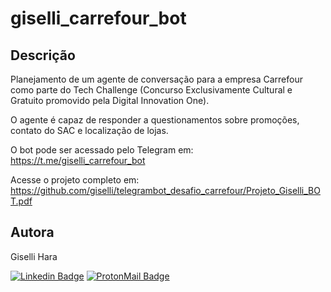 # giselli_carrefour_bot

## Descrição

Planejamento de um agente de conversação para a empresa Carrefour como parte do Tech Challenge (Concurso Exclusivamente Cultural e Gratuito promovido pela Digital Innovation One).

O agente é capaz de responder a questionamentos sobre promoções, contato do SAC e localização de lojas.

O bot pode ser acessado pelo Telegram em: https://t.me/giselli_carrefour_bot

Acesse o projeto completo em:
https://github.com/giselli/telegrambot_desafio_carrefour/Projeto_Giselli_BOT.pdf

## Autora

Giselli Hara

 [![Linkedin Badge](https://img.shields.io/badge/-GiselliHara-blue?style=flat-square&logo=Linkedin&logoColor=white&link=https://www.linkedin.com/in/giselli-hara/)](https://www.linkedin.com/in/giselli-hara/) 
[![ProtonMail Badge](https://img.shields.io/badge/-gi@hara.ninja-c14438?style=flat-square&logo=ProtonMail&logoColor=white&color=darkblue&link=mailto:gi@hara.ninja)](mailto:gi@hara.ninja)
